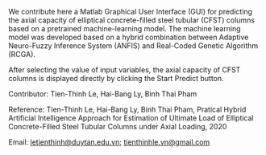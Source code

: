 We contribute here a Matlab Graphical User Interface (GUI) for predicting the axial capacity of elliptical concrete-filled steel tubular (CFST) columns based on a pretrained machine-learning model.
The machine learning model was developed based on a hybrid combination between Adaptive Neuro-Fuzzy Inference System (ANFIS) and Real-Coded Genetic Algorithm (RCGA).

After selecting the value of input variables, the axial capacity of CFST columns is displayed directly by clicking the Start Predict button.

Contributor: Tien-Thinh Le, Hai-Bang Ly, Binh Thai Pham

Reference: Tien-Thinh Le, Hai-Bang Ly, Binh Thai Pham, Pratical Hybrid Artificial Intelligence Approach for Estimation of Ultimate Load of Elliptical Concrete-Filled Steel Tubular Columns under Axial Loading, 2020

Email: letienthinh@duytan.edu.vn; tienthinhle.vn@gmail.com
